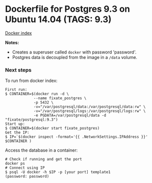 # Dockerfile for Postgres 9.3 on Ubuntu 14.04 (TAGS: 9.3)

[Docker index](https://index.docker.io/u/fixate/postgres/)

**Notes:**

 - Creates a superuser called `docker` with password 'password'.
 - Postgres data is decoupled from the image in a `/data` volume.

### Next steps

To run from docker index:

```shell
First run:
$ CONTAINER=$(docker run -d \
             --name fixate_postgres \
             -p 5432 \
             -v="/var/postgresql/data:/var/postgresql/data:rw" \
             -v="/var/postgresql/logs:/var/postgresql/logs:rw" \
             -e PGDATA=/var/postgresql/data -d "fixate/postgresql:9.3")
Start up:
$ CONTAINER=$(docker start fixate_postgres)
Get the IP:
$ IP=`$(docker inspect -format='{{ .NetworkSettings.IPAddress }}' $CONTAINER )
```

Access the database in a container:

```shell
# Check if running and get the port
docker ps 
# Connect using IP
$ psql -U docker -h $IP -p [your port] template1
(password: password)
```
